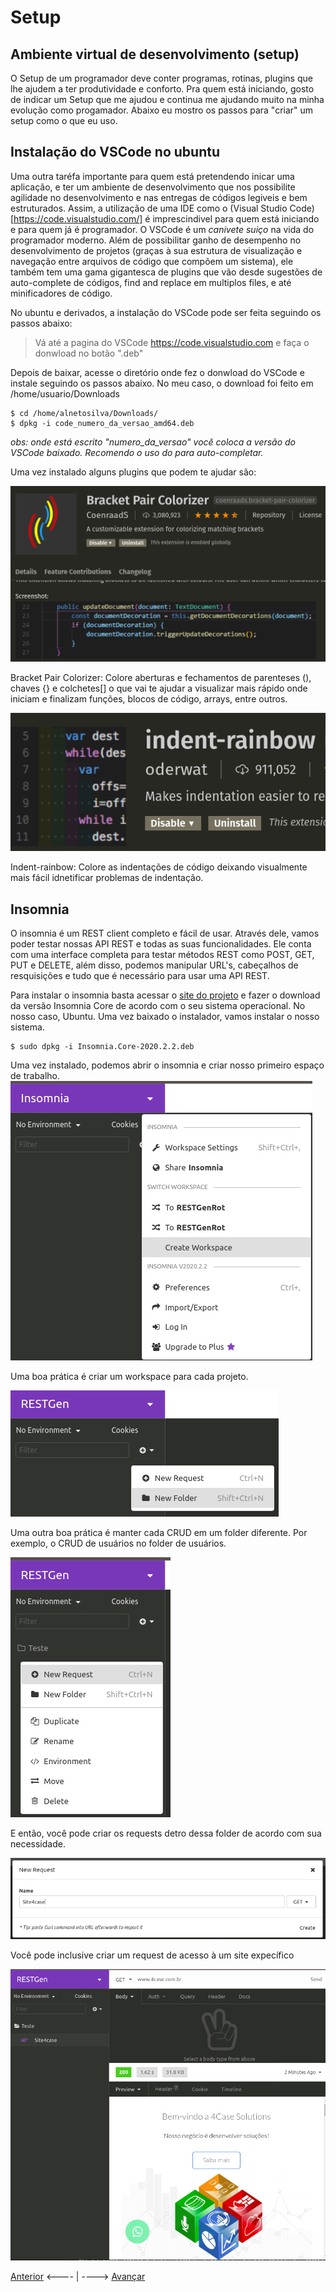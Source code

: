 # Setup

## Ambiente virtual de desenvolvimento (setup)

O Setup de um programador deve conter programas, rotinas, plugins que lhe ajudem a ter produtividade e conforto. Pra quem está iniciando, gosto de indicar um Setup que me ajudou e continua me ajudando muito na minha evolução como progamador. Abaixo eu mostro os passos para "criar" um setup como o que eu uso.

## Instalação do VSCode no ubuntu

Uma outra taréfa importante para quem está pretendendo inicar uma aplicação, e ter um ambiente de desenvolvimento que nos possibilite agilidade no desenvolvimento e nas entregas de códigos legiveis e bem estruturados. Assim, a utilização de uma IDE como o (Visual Studio Code)[https://code.visualstudio.com/] é imprescindivel para quem está iniciando e para quem já é programador. O VSCode é um *canivete suiço* na vida do programador moderno. Além de possibilitar ganho de desempenho no desenvolvimento de projetos (graças à sua estrutura de visualização e navegação entre arquivos de código que compõem um sistema), ele também tem uma gama gigantesca de plugins que vão desde sugestões de auto-complete de códigos, find and replace em multiplos files, e até minificadores de código.

No ubuntu e derivados, a instalação do VSCode pode ser feita seguindo os passos abaixo:

> Vá até a pagina do VSCode https://code.visualstudio.com e faça o donwload no botão ".deb"

Depois de baixar, acesse o diretório onde fez o donwload do VSCode e instale seguindo os passos abaixo. No meu caso, o download foi feito em /home/usuario/Downloads

```
$ cd /home/alnetosilva/Downloads/
$ dpkg -i code_numero_da_versao_amd64.deb

```
*obs: onde está escrito "numero_da_versao" você coloca a versão do VSCode baixado. Recomendo o uso do <tab> para auto-completar.*

Uma vez instalado alguns plugins que podem te ajudar são:

![Bracket Pair Colorizer](./../img/bracket.png)

Bracket Pair Colorizer: Colore aberturas e fechamentos de parenteses (), chaves {} e colchetes[] o que vai te ajudar a visualizar mais rápido onde iniciam e finalizam funções, blocos de código, arrays, entre outros.

![indent-rainbow](./../img/indent-rainbow.png)

Indent-rainbow: Colore as indentações de código deixando visualmente mais fácil idnetificar problemas de indentação.

## Insomnia

O insomnia é um REST client completo e fácil de usar. Através dele, vamos poder testar nossas API REST e todas as suas funcionalidades. Ele conta com uma interface completa para testar métodos REST como POST, GET, PUT e DELETE, além disso, podemos manipular URL's, cabeçalhos de resquisições e tudo que é necessário para usar uma API REST.

Para instalar o insomnia basta acessar o [site do projeto](https://insomnia.rest/download/) e fazer o download da versão Insomnia Core de acordo com o seu sistema operacional. No nosso caso, Ubuntu. Uma vez baixado o instalador, vamos instalar o nosso sistema.
```
$ sudo dpkg -i Insomnia.Core-2020.2.2.deb 
```

Uma vez instalado, podemos abrir o insomnia e criar nosso primeiro espaço de trabalho.
![Insomnia Workspace](./../img/insomniaWorkspace.png)

Uma boa prática é criar um workspace para cada projeto.

![Insomnia Folder](./../img/InsomniaFolder.png)

Uma outra boa prática é manter cada CRUD em um folder diferente. Por exemplo, o CRUD de usuários no folder de usuários.

![Insomnia requests](./../img/insomniaRequest.png)

E então, você pode criar os requests detro dessa folder de acordo com sua necessidade.

![Insomnia site](./../img/InsominiaSite.png)

Você pode inclusive criar um request de acesso à um site expecífico

![Insomnia test](./../img/InsomniaTest.png)



[Anterior](./02AmbienteDev.md) <---- | ----> [Avançar](./04NodeJS.md)